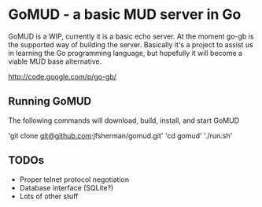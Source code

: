 GoMUD - a basic MUD server in Go 
================================
GoMUD is a WIP, currently it is a basic echo server. At the moment
go-gb is the supported way of building the server. Basically it's a
project to assist us in learning the Go programming language, but
hopefully it will become a viable MUD base alternative.

http://code.google.com/p/go-gb/

Running GoMUD 
-------------
The following commands will download, build, install, and start GoMUD 

'git clone git@github.com:jfsherman/gomud.git'
'cd gomud'
'./run.sh'

TODOs
-----
* Proper telnet protocol negotiation
* Database interface (SQLite?)
* Lots of other stuff
